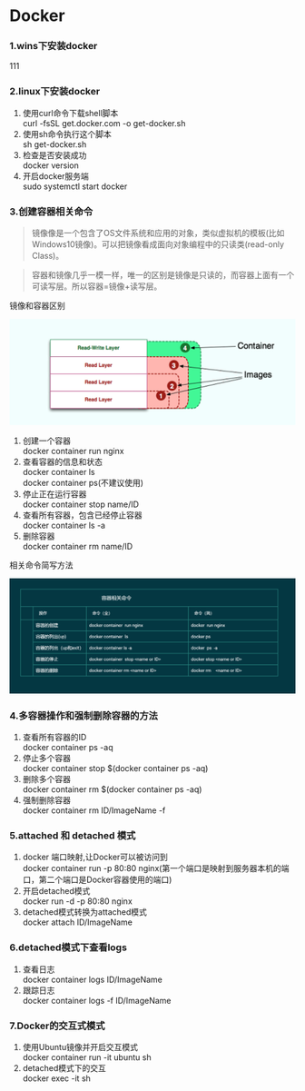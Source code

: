 # Docker

### 1.wins下安装docker

111

### 2.linux下安装docker
 
 1. 使用curl命令下载shell脚本<br/>
    curl -fsSL get.docker.com -o get-docker.sh
 2. 使用sh命令执行这个脚本<br/>
    sh get-docker.sh
 3. 检查是否安装成功<br/>
    docker version
 4. 开启docker服务端<br/>
    sudo systemctl start docker

### 3.创建容器相关命令

> 镜像像是一个包含了OS文件系统和应用的对象，类似虚拟机的模板(比如Windows10镜像)。可以把镜像看成面向对象编程中的只读类(read-only Class)。

> 容器和镜像几乎一模一样，唯一的区别是镜像是只读的，而容器上面有一个可读写层。所以容器=镜像+读写层。

镜像和容器区别

![](https://github.com/tianshaojun/Docker/blob/master/img/01.jpg)

 1. 创建一个容器<br/>
    docker container run nginx
 2. 查看容器的信息和状态<br/>
    docker container ls<br/>
    docker container ps(不建议使用)
 3. 停止正在运行容器<br/>
    docker container stop name/ID
 4. 查看所有容器，包含已经停止容器<br/>
    docker container ls -a
 5. 删除容器<br/>
    docker container rm name/ID

相关命令简写方法

![](https://github.com/tianshaojun/Docker/blob/master/img/02.png)

### 4.多容器操作和强制删除容器的方法

 1. 查看所有容器的ID<br/>
    docker container ps -aq
 2. 停止多个容器<br/>
    docker container stop $(docker container ps -aq)
 3. 删除多个容器<br/>
    docker container rm $(docker container ps -aq)
 4. 强制删除容器<br/>
    docker container rm ID/ImageName -f

### 5.attached 和 detached 模式

 1. docker 端口映射,让Docker可以被访问到<br/>
    docker container run -p 80:80 nginx(第一个端口是映射到服务器本机的端口，第二个端口是Docker容器使用的端口)
 2. 开启detached模式<br/>
    docker run -d -p 80:80 nginx
 3. detached模式转换为attached模式<br/>
    docker attach  ID/ImageName
 
### 6.detached模式下查看logs
 
 1. 查看日志<br/>
    docker container logs ID/ImageName
 2. 跟踪日志<br/>
    docker container logs -f ID/ImageName
    
### 7.Docker的交互式模式

 1. 使用Ubuntu镜像并开启交互模式<br/>
    docker container run -it ubuntu sh
 2. detached模式下的交互<br/>
    docker exec -it <ID or Image name> sh
    
    
 
 

 




 
 
 
 

